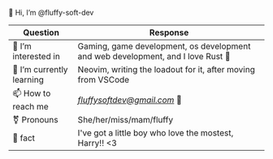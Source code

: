 👋 Hi, I’m @fluffy-soft-dev

| Question | Response |
| -------- | -------- |
| 👀 I’m interested in | Gaming, game development, os development and web development, and I love Rust 🦀 |
| 🧠 I’m currently learning | Neovim, writing the loadout for it, after moving from VSCode |
| 📫 How to reach me | *fluffysoftdev@gmail.com* 📧 |
| ⚧️ Pronouns | She/her/miss/mam/fluffy |
| 💙 fact | I've got a little boy who love the mostest, Harry!! <3 |

<!---
fluffy-soft-dev/fluffy-soft-dev is a ✨ special ✨ repository because its `README.md` (this file) appears on your GitHub profile.
You can click the Preview link to take a look at your changes.
--->
